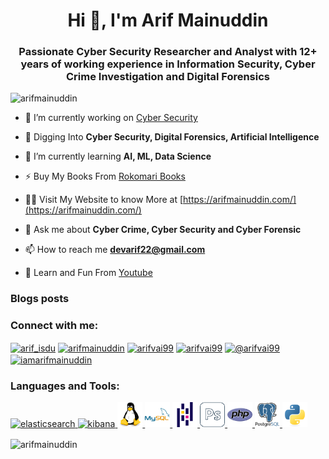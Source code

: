 <h1 align="center">Hi 👋, I'm Arif Mainuddin</h1>
<h3 align="center">Passionate Cyber Security Researcher and Analyst with 12+ years of working experience in Information Security, Cyber Crime Investigation and Digital Forensics </h3>

<p align="left"> <img src="https://komarev.com/ghpvc/?username=arifmainuddin&label=Profile%20views&color=0e75b6&style=flat" alt="arifmainuddin" /> </p>

- 🔭 I’m currently working on [Cyber Security](https://decodeslab.com/)
- 🌱 Digging Into **Cyber Security, Digital Forensics, Artificial Intelligence**
- 🤝 I’m currently learning **AI, ML, Data Science**
- ⚡ Buy My Books From [Rokomari Books](https://www.rokomari.com/book/author/85124/arif-mainuddin) 
- 👨‍💻 Visit My Website to know More at [https://arifmainuddin.com/](https://arifmainuddin.com/)

- 💬 Ask me about **Cyber Crime, Cyber Security and Cyber Forensic**

- 📫 How to reach me **devarif22@gmail.com**

- 📄 Learn and Fun From [Youtube](https://www.youtube.com/c/iamarifmainuddin)

### Blogs posts
<!-- BLOG-POST-LIST:START -->
<!-- BLOG-POST-LIST:END -->

<h3 align="left">Connect with me:</h3>
<p align="left">
<a href="https://twitter.com/arif_isdu" target="blank"><img align="center" src="https://raw.githubusercontent.com/rahuldkjain/github-profile-readme-generator/master/src/images/icons/Social/twitter.svg" alt="arif_isdu" height="30" width="40" /></a>
<a href="https://linkedin.com/in/arifmainuddin" target="blank"><img align="center" src="https://raw.githubusercontent.com/rahuldkjain/github-profile-readme-generator/master/src/images/icons/Social/linked-in-alt.svg" alt="arifmainuddin" height="30" width="40" /></a>
<a href="https://fb.com/arifvai99" target="blank"><img align="center" src="https://raw.githubusercontent.com/rahuldkjain/github-profile-readme-generator/master/src/images/icons/Social/facebook.svg" alt="arifvai99" height="30" width="40" /></a>
<a href="https://instagram.com/arifvai99" target="blank"><img align="center" src="https://raw.githubusercontent.com/rahuldkjain/github-profile-readme-generator/master/src/images/icons/Social/instagram.svg" alt="arifvai99" height="30" width="40" /></a>
<a href="https://medium.com/@arifvai99" target="blank"><img align="center" src="https://raw.githubusercontent.com/rahuldkjain/github-profile-readme-generator/master/src/images/icons/Social/medium.svg" alt="@arifvai99" height="30" width="40" /></a>
<a href="https://www.youtube.com/c/iamarifmainuddin" target="blank"><img align="center" src="https://raw.githubusercontent.com/rahuldkjain/github-profile-readme-generator/master/src/images/icons/Social/youtube.svg" alt="iamarifmainuddin" height="30" width="40" /></a>
</p>

<h3 align="left">Languages and Tools:</h3>
<p align="left"> <a href="https://www.elastic.co" target="_blank" rel="noreferrer"> <img src="https://www.vectorlogo.zone/logos/elastic/elastic-icon.svg" alt="elasticsearch" width="40" height="40"/> </a> <a href="https://www.elastic.co/kibana" target="_blank" rel="noreferrer"> <img src="https://www.vectorlogo.zone/logos/elasticco_kibana/elasticco_kibana-icon.svg" alt="kibana" width="40" height="40"/> </a> <a href="https://www.linux.org/" target="_blank" rel="noreferrer"> <img src="https://raw.githubusercontent.com/devicons/devicon/master/icons/linux/linux-original.svg" alt="linux" width="40" height="40"/> </a> <a href="https://www.mysql.com/" target="_blank" rel="noreferrer"> <img src="https://raw.githubusercontent.com/devicons/devicon/master/icons/mysql/mysql-original-wordmark.svg" alt="mysql" width="40" height="40"/> </a> <a href="https://pandas.pydata.org/" target="_blank" rel="noreferrer"> <img src="https://raw.githubusercontent.com/devicons/devicon/2ae2a900d2f041da66e950e4d48052658d850630/icons/pandas/pandas-original.svg" alt="pandas" width="40" height="40"/> </a> <a href="https://www.photoshop.com/en" target="_blank" rel="noreferrer"> <img src="https://raw.githubusercontent.com/devicons/devicon/master/icons/photoshop/photoshop-line.svg" alt="photoshop" width="40" height="40"/> </a> <a href="https://www.php.net" target="_blank" rel="noreferrer"> <img src="https://raw.githubusercontent.com/devicons/devicon/master/icons/php/php-original.svg" alt="php" width="40" height="40"/> </a> <a href="https://www.postgresql.org" target="_blank" rel="noreferrer"> <img src="https://raw.githubusercontent.com/devicons/devicon/master/icons/postgresql/postgresql-original-wordmark.svg" alt="postgresql" width="40" height="40"/> </a> <a href="https://www.python.org" target="_blank" rel="noreferrer"> <img src="https://raw.githubusercontent.com/devicons/devicon/master/icons/python/python-original.svg" alt="python" width="40" height="40"/> </a> </p>

<p><img align="center" src="https://github-readme-stats.vercel.app/api/top-langs?username=arifmainuddin&show_icons=true&locale=en&layout=compact" alt="arifmainuddin" /></p>
